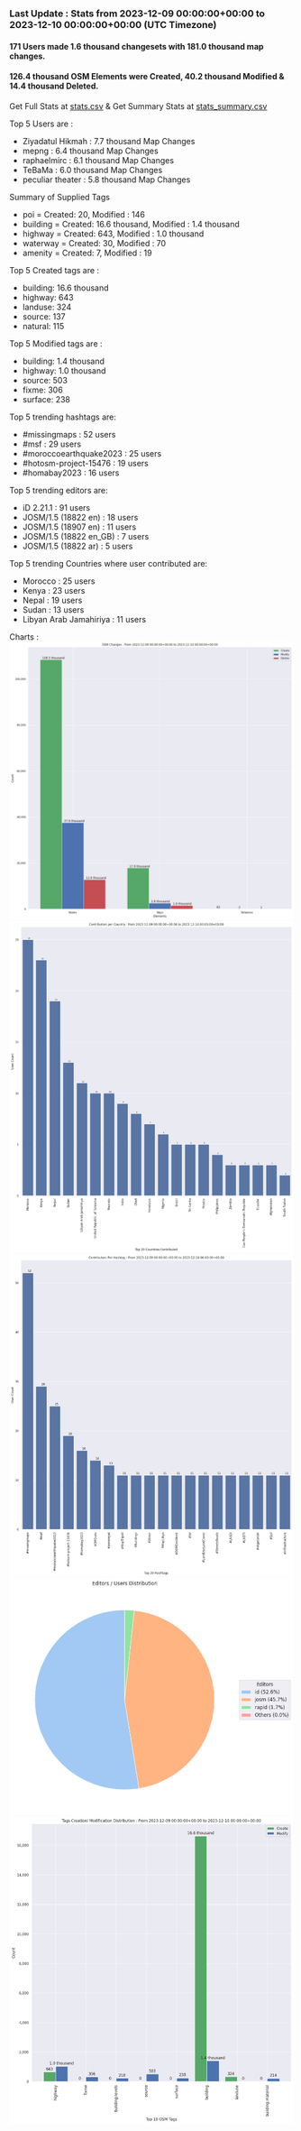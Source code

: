 ### Last Update : Stats from 2023-12-09 00:00:00+00:00 to 2023-12-10 00:00:00+00:00 (UTC Timezone)

#### 171 Users made 1.6 thousand changesets with 181.0 thousand map changes.
#### 126.4 thousand OSM Elements were Created, 40.2 thousand Modified & 14.4 thousand Deleted.
Get Full Stats at [stats.csv](/stats/hotosm/Daily/stats.csv)
 & Get Summary Stats at [stats_summary.csv](/stats/hotosm/Daily/stats_summary.csv)

Top 5 Users are : 
- Ziyadatul Hikmah : 7.7 thousand Map Changes
- mepng : 6.4 thousand Map Changes
- raphaelmirc : 6.1 thousand Map Changes
- TeBaMa : 6.0 thousand Map Changes
- peculiar theater : 5.8 thousand Map Changes

Summary of Supplied Tags
- poi = Created: 20, Modified : 146
- building = Created: 16.6 thousand, Modified : 1.4 thousand
- highway = Created: 643, Modified : 1.0 thousand
- waterway = Created: 30, Modified : 70
- amenity = Created: 7, Modified : 19


Top 5 Created tags are :
- building: 16.6 thousand
- highway: 643
- landuse: 324
- source: 137
- natural: 115


Top 5 Modified tags are :
- building: 1.4 thousand
- highway: 1.0 thousand
- source: 503
- fixme: 306
- surface: 238


Top 5 trending hashtags are:
- #missingmaps : 52 users
- #msf : 29 users
- #moroccoearthquake2023 : 25 users
- #hotosm-project-15476 : 19 users
- #homabay2023 : 16 users


Top 5 trending editors are:
- iD 2.21.1 : 91 users
- JOSM/1.5 (18822 en) : 18 users
- JOSM/1.5 (18907 en) : 11 users
- JOSM/1.5 (18822 en_GB) : 7 users
- JOSM/1.5 (18822 ar) : 5 users


Top 5 trending Countries where user contributed are:
- Morocco : 25 users
- Kenya : 23 users
- Nepal : 19 users
- Sudan : 13 users
- Libyan Arab Jamahiriya : 11 users


 Charts : 
![Alt text](./stats_osm_changes.png) 
![Alt text](./stats_users_per_country.png) 
![Alt text](./stats_users_per_hashtag.png) 
![Alt text](./stats_editors_pie_chart.png) 
![Alt text](./stats_tags.png) 
